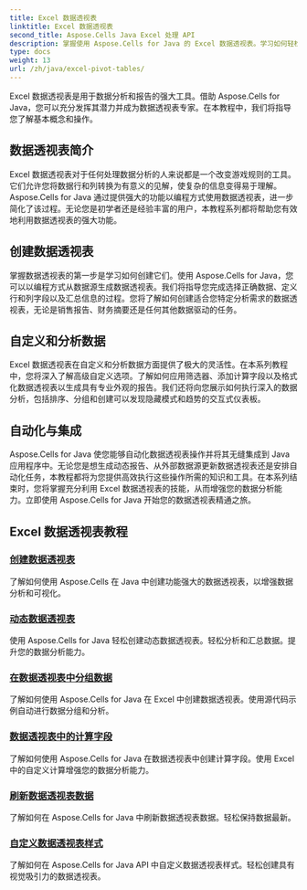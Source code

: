 ```yaml
---
title: Excel 数据透视表
linktitle: Excel 数据透视表
second_title: Aspose.Cells Java Excel 处理 API
description: 掌握使用 Aspose.Cells for Java 的 Excel 数据透视表。学习如何轻松创建、自定义和分析数据。
type: docs
weight: 13
url: /zh/java/excel-pivot-tables/
---
```

Excel 数据透视表是用于数据分析和报告的强大工具。借助 Aspose.Cells for Java，您可以充分发挥其潜力并成为数据透视表专家。在本教程中，我们将指导您了解基本概念和操作。

## 数据透视表简介
Excel 数据透视表对于任何处理数据分析的人来说都是一个改变游戏规则的工具。它们允许您将数据行和列转换为有意义的见解，使复杂的信息变得易于理解。Aspose.Cells for Java 通过提供强大的功能以编程方式使用数据透视表，进一步简化了该过程。无论您是初学者还是经验丰富的用户，本教程系列都将帮助您有效地利用数据透视表的强大功能。

## 创建数据透视表
掌握数据透视表的第一步是学习如何创建它们。使用 Aspose.Cells for Java，您可以以编程方式从数据源生成数据透视表。我们将指导您完成选择正确数据、定义行和列字段以及汇总信息的过程。您将了解如何创建适合您特定分析需求的数据透视表，无论是销售报告、财务摘要还是任何其他数据驱动的任务。

## 自定义和分析数据
Excel 数据透视表在自定义和分析数据方面提供了极大的灵活性。在本系列教程中，您将深入了解高级自定义选项。了解如何应用筛选器、添加计算字段以及格式化数据透视表以生成具有专业外观的报告。我们还将向您展示如何执行深入的数据分析，包括排序、分组和创建可以发现隐藏模式和趋势的交互式仪表板。

## 自动化与集成
Aspose.Cells for Java 使您能够自动化数据透视表操作并将其无缝集成到 Java 应用程序中。无论您是想生成动态报告、从外部数据源更新数据透视表还是安排自动化任务，本教程都将为您提供高效执行这些操作所需的知识和工具。在本系列结束时，您将掌握充分利用 Excel 数据透视表的技能，从而增强您的数据分析能力。立即使用 Aspose.Cells for Java 开始您的数据透视表精通之旅。

## Excel 数据透视表教程
### [创建数据透视表](./creating-pivot-tables/)
了解如何使用 Aspose.Cells 在 Java 中创建功能强大的数据透视表，以增强数据分析和可视化。
### [动态数据透视表](./dynamic-pivot-tables/)
使用 Aspose.Cells for Java 轻松创建动态数据透视表。轻松分析和汇总数据。提升您的数据分析能力。
### [在数据透视表中分组数据](./grouping-data-in-pivot-tables/)
了解如何使用 Aspose.Cells for Java 在 Excel 中创建数据透视表。使用源代码示例自动进行数据分组和分析。
### [数据透视表中的计算字段](./calculated-fields-in-pivot-tables/)
了解如何使用 Aspose.Cells for Java 在数据透视表中创建计算字段。使用 Excel 中的自定义计算增强您的数据分析能力。
### [刷新数据透视表数据](./refreshing-pivot-table-data/)
了解如何在 Aspose.Cells for Java 中刷新数据透视表数据。轻松保持数据最新。
### [自定义数据透视表样式](./customizing-pivot-table-styles/)
了解如何在 Aspose.Cells for Java API 中自定义数据透视表样式。轻松创建具有视觉吸引力的数据透视表。